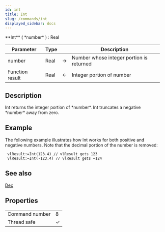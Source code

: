 ```yaml
---
id: int
title: Int
slug: /commands/int
displayed_sidebar: docs
---
```


<!--REF #_command_.Int.Syntax-->**Int** ( *number* ) : Real<!-- END REF-->
<!--REF #_command_.Int.Params-->
| Parameter | Type |  | Description |
| --- | --- | --- | --- |
| number | Real | &#8594;  | Number whose integer portion is returned |
| Function result | Real | &#8592; | Integer portion of number |

<!-- END REF-->

## Description 

<!--REF #_command_.Int.Summary-->Int returns the integer portion of *number*.<!-- END REF--> Int truncates a negative *number* away from zero.

## Example 

The following example illustrates how Int works for both positive and negative numbers. Note that the decimal portion of the number is removed:

```4d
 vlResult:=Int(123.4) // vlResult gets 123
 vlResult:=Int(-123.4) // vlResult gets –124
```

## See also 

[Dec](dec.md)  

## Properties

|  |  |
| --- | --- |
| Command number | 8 |
| Thread safe | &check; |


